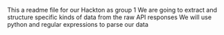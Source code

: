 This a readme file for our Hackton as group 1
We are going to extract and structure specific kinds of data from the raw API responses 
We will use python and regular expressions to parse our data  
